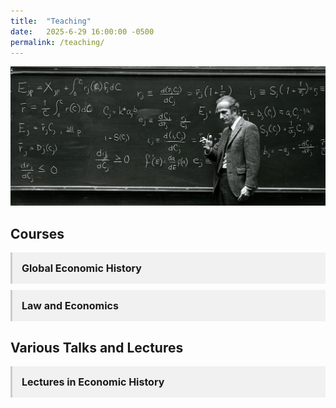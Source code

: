 ```yaml
---
title:  "Teaching"
date:   2025-6-29 16:00:00 -0500
permalink: /teaching/
---
```


![Becker](/assets/images/Becker_crop.jpg)

## Courses

<details class="accordion">
  <summary>Global Economic History</summary>
  <p>This set of lecture notes is the backbone of an undergraduate course on global economic history and political economy. I will link to the slidedecks as I develop the material.</p>
  
<ul class="no-bullets">
  <li> 1. <a href="/assets/documents/HPE Slides/MalthusianEconomy.pdf">The Malthusian Economy</a></li>
  <li> 2. <a href ="/assets/documents/HPE Slides/NWW.pdf">Violence and Social Orders</a></li>
  <li> 3. The Neolithic Revolution</li>
  <li> 4. The Origins of the State</li>
  <li> 5. Ancient Empires</li>
  <li> 6. Classical Greece</li>
  <li> 7. Ancient Rome</li>
  <li> 8. Ancient and Medieval China</li>
  <li> 9. The Islamic World</li>
  <li> 10. The Commercial Revolution</li>
  <li> 11. Feudal Political Economy</li>
  <li> 12. The Printing Press</li>
  <li> 13. The Protestant Reformation</li>
  <li> 14. The Rise of the Modern Nation-State</li>
  <li> 15. The Development of Representative Institutions</li>
  <li> 16. The Dutch Golden Age</li>
  <li> 17. The Origins of Political Liberalism</li>
  <li> 18. The British Industrial Revolution</li>
  <li> 19. Catching Up, Falling Behind</li>
  <li> 20. Life and Death in the People's Republics</li>
  <li> 21. America in the Twentieth Century</li>
</ul>
</details>

<details class="accordion">
  <summary>Law and Economics</summary>
   <p>This set of lecture notes is the backbone of an undergraduate course on law and economics. Many of them have multiple parts. I will link to the slidedecks as I develop the material.</p>
  
   <div style="text-align:center; margin:15px 0;">
    <img src="/assets/images/Monet_Cathedral.png" alt="Monet" style="max-width:90%; height:auto; border:1px solid #ccc; border-radius:4px;">
  </div>
  
  <ul class="no-bullets">
  <li> 1. The Economics of Property</li>
  <li> 2. The Economics of Torts</li>
  <li> 3. The Economics of Contracts</li>
  <li> 4. The Economics of Dispute Resolution</li>
  <li> 5. The Economics of the Legal System </li>
  <li> 6. The Economics of Crime and Punishment</li>
  <li> 7. The Economics of Legislation and Regulation</li>
  <li> 8. The Economics of Seemingly Absurd Legal Systems</li>
</ul>
</details>


<!--
<details class="accordion">
  <summary>Leadership and Managerial Dilemmas</summary>
  <p>This set of lecture notes is the backbone of an undergraduate course on leadership and managerial dilemmas. It is built around Gary Miller's 1992 book, <a href="https://www.amazon.com/Managerial-Dilemmas-Political-Hierarchy-Institutions/dp/0521457696" target="_blank">Managerial Dilemmas: The Political Economy of Hierarchy</a>. It is a mix of industrial organization, transactions costs economics, and business history. I will link to the slidedecks as I develop the material. </p> 
  
<ul class="no-bullets">
  <li>1. The Nature of the Firm</li>
  <li>2. Market Failures and Hierarchical Solutions</li>
  <li>3. Bargaining Failure</li>
  <li>4. Voting Failure</li>
  <li>5. Horizontal Dilemmas in Hierarchy</li>
  <li>6. Vertical Dilemmas in Hierarchy</li>
  <li>7. Hidden Action in Hierarchy</li>
  <li>8. Hidden Information in Hierarchy</li>
  <li>9. Hierarchical Failures and Market Solutions</li>
  <li>10. The Possibilities of Cooperation</li>
  <li>11. The Indeterminacy of Cooperation</li>
  <li>12. Commitment, Leadership, and Property Rights</li>
</ul>
</details>


<details class="accordion">
  <summary>Economics for Citizenship</summary>
   <p>This is a seminar-style course I teach with <a href="https://sites.google.com/usc.edu/laurasiscoe/home">Laura Siscoe</a>, a philospher and Chase Center colleague. We give a few traditional lectures over the course of the semester, which I have linked to below.</p>
  
  <ul class="no-bullets">
  <li> 1. </li>

</ul>
</details>

-->


## Various Talks and Lectures

<details class="accordion">
  <summary>Lectures in Economic History</summary>
  
  <ul class="no-bullets">
    <li> <a href="/assets/documents/Lectures/GreatDepression.pdf">The Great Depression</a></li>
    <li> <a href="/assets/documents/Lectures/UR_Institutions_Growth.pdf">Institutions and Economic Growth</a></li>

</ul>
</details>

<!--
<details class="accordion accordion-darkside">
  <summary>Lectures on the Dark Side of the Force</summary>
  
<ul class="no-bullets">
  <li>1. The Economics of Disease</li>
  <li>2. The Economics of Famine</li>
  <li>3. The Economics of Labor Coercion</li>
  <li>4. The Economics of Genocide</li>
  <li>5. The Economics of Persecution</li>
  <li>6. The Economics of Extinction</li>
  <li>7. The Economics of Crime and Punishment</li>
</ul>
</details>
-->

<style>
  details.accordion {
    margin-top: 10px;
    background-color: #f1f1f1;
    border: none;
    border-left: 3px solid #ccc;
    padding: 0;
    font-size: 16px;
  }

  details.accordion[open] {
    background-color: #fafafa;
  }

  details.accordion summary {
    cursor: pointer;
    padding: 15px;
    font-size: 16px;
    list-style: none;
    font-weight: bold;
  }

  details.accordion summary::-webkit-details-marker {
    display: none;
  }

  details.accordion > *:not(summary) {
    padding: 0 15px 15px;
  }

  details.accordion a {
    color: #336699;
    text-decoration: none;
  }

  details.accordion a:hover {
    text-decoration: underline;
  }
  
 .no-bullets {
    list-style-type: none;
    padding-left: 0;
    margin-left: 0;
    font-size: 16px;
  }
  
  details.accordion-darkside {
  background-color: #ffe6e6; /* light red background */
  border-left: 3px solid #cc0000;
}

details.accordion-darkside[open] {
  background-color: #ffcccc;
}

details.accordion-darkside summary {
  color: #990000;
  font-weight: bold;
}

</style>
